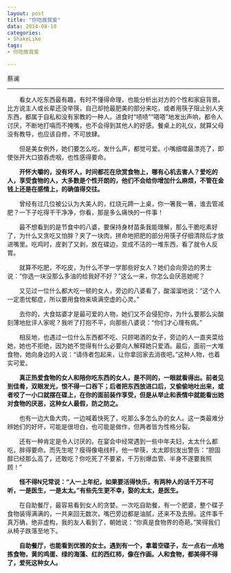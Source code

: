 ```yaml
---
layout: post
title: "你吃故我爱"
data: 2014-08-10
categories:
- ShakeLike
tags:
- 你吃故我爱

---
```


蔡澜

---

　　看女人吃东西最有趣，有时不懂得命理，也能分析出对方的个性和家庭背景。比方说主人或长辈还没举筷，自己却抢最肥美的部分来吃，或者用筷子阻止别人夹东西，都属于自私和没有家教的一种人。进食时“啧啧”“嗒嗒”地发出声响，都令人讨厌，不断地打嗝而不掩嘴，也不会得到其他人的好感。餐桌上的礼仪，就算父母没有教导，也应该自修，不可放肆。

　　但是美女例外，她们要怎么吃，发什么声，都觉可爱。小嘴细噬最漂亮了，即使张开大口狼吞虎咽，也性感得要命。

　　**开怀大嚼的，没有坏人，时间都花在欣赏食物上，哪有心机去害人？爱吃的人，享受食物的人，大多数是个性开朗的，他们不会给你增加什么麻烦，不管在金钱上还是在感情上，的确值得交往。**

　　曾经有过几位被公认为大美人的，红烧元蹄一上桌，你一箸我一箸，谁去管减肥？一下子吃得干干净净，你看，那是多么痛快的一件事！

　　最不想看到的是节食中的八婆，要保持身材苗条我能理解，那么干脆吃素好了，为什么又贪吃又怕胖？夹了一块肉，拼命地把肥的部分用筷子仔细清除后才放进嘴里。吃鸡时，皮剥了又剥，放在碟边，变成不洁的一堆东西，看了就令人反胃。

　　就算不吃肥，不吃皮，为什么不学一学那些好女人？她们会向旁边的男士说：“你选一块没那么多油的给我好不好？”这么一来，你怎么会厌恶她呢？

　　又见过一位什么都大吃一顿的女人，旁边的八婆看了，酸溜溜地说：“这个人一定患忧郁症，所以要用食物来填满空虚的心灵。”

　　去你的，大食姑婆才是最可爱的人物，她们又不会侵犯你，为什么要那么尖酸刻薄地批评人家呢？我听了打抱不平，向那些八婆说：“你们才心理有病。”

　　相反地，也遇过一位什么东西都不吃、只顾喝酒的女子，旁边的人一直夹菜给她，她也不拒绝，因为她不觉得有什么必要向人解释她只爱酒。最后，面前一大堆食物，她向身边的人说：“请侍者包起来，让你拿回家去消夜吧。”这种人物，也着实可爱。

　　**真正热爱食物的女人和陪你吃东西的女人，是不同的，一眼就看得出。前者见到佳肴，双眼发光，恨不得一口吞下；后者把东西放进口后，又偷偷地吐出来，或者咬了一小口就摆在碟上，在你的面前装作享受，但是从举止和表情中就能看出她对食物的厌恶，这种女人最假，防之防之。**

　　也有一边大鱼大肉，一边喊着快死了，吃那么多怎么办的女人。这一类最难分辨她们的好坏，可能是很坦白，也可能是做作，但两者皆为性格分裂。

　　还有一种肯定是令人讨厌的。在宴会中经常遇到一些中年夫妇，太太什么都吃，胖得要命。而先生呢？瘦得像电线杆，他一举筷，太太即刻发出警告：“胆固醇已经那么高了，还敢吃？你吃死了不要紧，千万别爆血管、半身不遂要我照顾！”

　　**怪不得N兄常说：“人一上年纪，如果要活得快乐，有两种人的话千万不可听，一是医生，一是太太。”有些先生更不幸，娶的太太，是医生。**

　　在自助餐厅，最容易看到女人的贪婪。一次吃自助餐，有一个肥婆，整个碟子食物装得满满的，一共来回无数次，嘴巴旁边都是油腻，还来不及去擦。这件事千真万确，绝非虚构，我的友人看到了，朝她说：“你真是食物界的奇葩。”笑得我们从椅子跌落至地下。

　　**自助餐厅，也能看到优雅的女士。遇到有一个，拿着空碟子，左一点右一点地拣食物，黄的鸡蛋、绿的海藻、红的西红柿，像在作画。人和食物，都美得不得了，爱死这种女人。**

